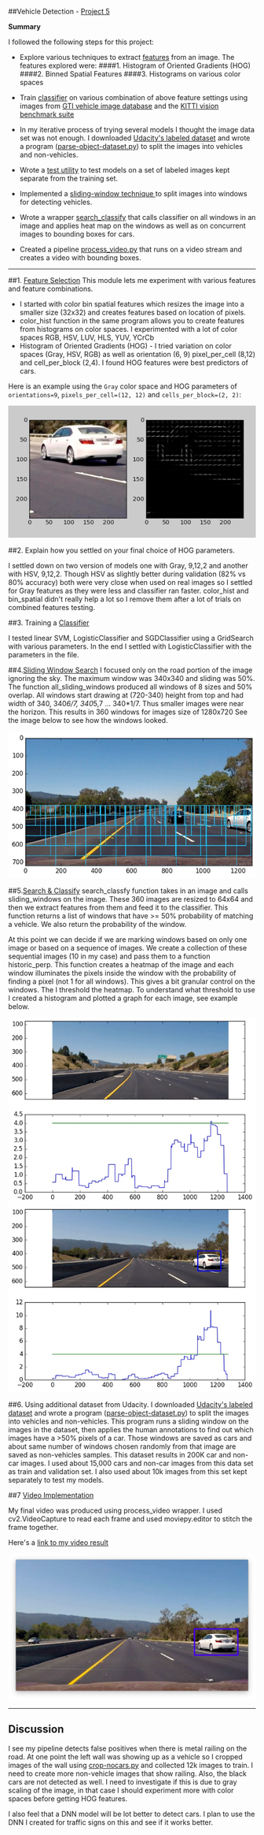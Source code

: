 ##Vehicle Detection - [Project 5](https://github.com/udacity/CarND-Vehicle-Detection/blob/master/README.md)


**Summary**

I followed the following steps for this project:

* Explore various techniques to extract [features](./features.py) from an image. The features explored were:
####1. Histogram of Oriented Gradients (HOG)
####2. Binned Spatial Features
####3. Histograms on various color spaces

* Train [classifier](./classifier.py) on various combination of above feature settings using images from  [GTI vehicle image database](http://www.gti.ssr.upm.es/data/Vehicle_database.html) and the [KITTI vision benchmark suite](http://www.cvlibs.net/datasets/kitti/)

* In my iterative process of trying several models I thought the image data set was not enough. I downloaded [Udacity's labeled dataset](https://github.com/udacity/self-driving-car/tree/master/annotations) and wrote a program ([parse-object-dataset.py](./parse-object-dataset.py)) to split the images into vehicles and non-vehicles.

* Wrote a [test utility](./test.py) to test models on a set of labeled images kept separate from the training set.

* Implemented a [sliding-window technique ](./sliding_window.py) to split images into windows for detecting vehicles.

* Wrote a wrapper [search_classify](./search_classify.py) that calls classifier on all windows in an image and applies heat map on the windows as well as on concurrent images to bounding boxes for cars.

* Created a pipeline [process_video.py](./process_video.py) that runs on a video stream and creates a video with bounding boxes.

[//]: # (Image References)
[image1]: ./output_images/hog-example.png
[image2]: ./output_images/all_sliding_windows.jpg
[image3]: ./output_images/threshold1.jpg
[image4]: ./output_images/threshold2.jpg
[image5]: ./output_images/processed_img.jpg
[video1]: ./project_video.mp4

---

##1. [Feature Selection](./features.py)
This module lets me experiment with various features and feature combinations.
* I started with color bin spatial features which resizes the image into a smaller size (32x32) and creates features based on location of pixels.
* color_hist function in the same program allows you to create features from histograms on color spaces. I experimented with a lot of color spaces RGB, HSV, LUV, HLS, YUV, YCrCb
* Histogram of Oriented Gradients (HOG) - I tried variation on color spaces (Gray, HSV, RGB) as well as  orientation (6, 9) pixel_per_cell (8,12) and cell_per_block (2,4). I found HOG features were best predictors of cars.


Here is an example using the `Gray` color space and HOG parameters of `orientations=9`, `pixels_per_cell=(12, 12)` and `cells_per_block=(2, 2)`:


![alt text][image1]

##2. Explain how you settled on your final choice of HOG parameters.

I settled down on two version of models one with Gray, 9,12,2 and another with HSV, 9,12,2. Though HSV as slightly better during validation (82% vs 80% accuracy) both were very close when used on real images so I settled for Gray features as they were less and classifier ran faster. color_hist and bin_spatial didn't really help a lot so I remove them after a lot of trials on combined features testing.

##3. Training a [Classifier](./classifier.py)

I tested linear SVM, LogisticClassifier and SGDClassifier using a GridSearch with various parameters. In the end I settled with LogisticClassifier with the parameters in the file.


##4.[Sliding Window Search](./sliding_window.py)
I focused only on the road portion of the image ignoring the sky. The maximum window was 340x340 and sliding was 50%. The function all_sliding_windows produced all windows of 8 sizes and 50% overlap. All windows start drawing at (720-340) height from top and had width of 340, 340*6/7, 340*5,7 ... 340*1/7. Thus smaller images were near the horizon. This results in 360 windows for images size of 1280x720
See the image below to see how the windows looked.

![alt text][image2]

##5.[Search & Classify](./search_classify.py)
search_classfy function takes in an image and calls sliding_windows on the image. These 360 images are resized to 64x64 and then we extract features from them and feed it to the classifier. This function returns a list of windows that have >= 50% probability of matching a vehicle. We also return the probability of the window.

At this point we can decide if we are marking windows based on only one image or based on a sequence of images. We create a collection of these sequential images (10 in my case) and pass them to a function historic_perp.
This function creates a heatmap of the image and each window illuminates the pixels inside the window with the probability of finding a pixel (not 1 for all windows). This gives a bit granular control on the windows.
The I threshold the heatmap. To understand what threshold to use I created a histogram and plotted a graph for each image, see example below.

![alt text][image3]
![alt text][image4]


##6. Using additional dataset from Udacity.
I downloaded [Udacity's labeled dataset](https://github.com/udacity/self-driving-car/tree/master/annotations) and wrote a program ([parse-object-dataset.py](./parse-object-dataset.py)) to split the images into vehicles and non-vehicles. This program runs a sliding window on the images in the dataset, then applies the human annotations to find out which images have a >50% pixels of a car. Those windows are saved as cars and about same number of windows chosen randomly from that image are saved as non-vehicles samples.
This dataset results in 200K car and non-car images. I used about 15,000 cars and non-car images from this data set as train and validation set.
I also used about 10k images from this set kept separately to test my models.

##7 [Video Implementation](./process_video.py)

My final video was produced using process_video wrapper. I used cv2.VideoCapture to read each frame and used moviepy.editor to stitch the frame together.

Here's a [link to my video result](./project_video-out.mp4)

![Final Video][image5]

---

## Discussion

I see my pipeline detects false positives when there is metal railing on the road. At one point the left wall was showing up as a vehicle so I cropped images of the wall using [crop-nocars.py](./crop-nocars.py) and collected 12k images to train. I need to create more non-vehicle images that show railing. Also, the black cars are not detected as well. I need to investigate if this is due to gray scaling of the image, in that case I should experiment more with color spaces before getting HOG features.


I also feel that a DNN model will be lot better to detect cars. I plan to use the DNN I created for traffic signs on this and see if it works better.

